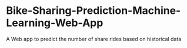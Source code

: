 # Bike-Sharing-Prediction-Machine-Learning-Web-App
A Web app to predict the number of share rides based on historical data
